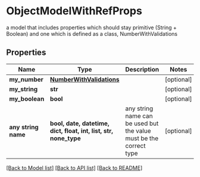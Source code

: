 # ObjectModelWithRefProps

a model that includes properties which should stay primitive (String + Boolean) and one which is defined as a class, NumberWithValidations

## Properties
Name | Type | Description | Notes
------------ | ------------- | ------------- | -------------
**my_number** | [**NumberWithValidations**](NumberWithValidations.md) |  | [optional] 
**my_string** | **str** |  | [optional] 
**my_boolean** | **bool** |  | [optional] 
**any string name** | **bool, date, datetime, dict, float, int, list, str, none_type** | any string name can be used but the value must be the correct type | [optional]

[[Back to Model list]](../README.md#documentation-for-models) [[Back to API list]](../README.md#documentation-for-api-endpoints) [[Back to README]](../README.md)


